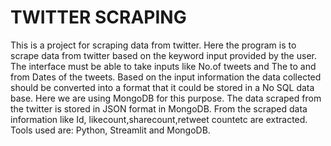 # TWITTER SCRAPING
This is a project for scraping data from twitter. Here the program is to scrape data from twitter based on the keyword input provided by the user. The interface must be able to take inputs like No.of tweets and The 
to and from Dates of the tweets. Based on the input information the data collected should be converted into a format that it could be stored in a No SQL data base. Here we are using MongoDB for this purpose. The data
scraped from the twitter is stored in JSON format in MongoDB. From the scraped data information like Id, likecount,sharecount,retweet countetc are extracted. Tools used are: Python, Streamlit and MongoDB.

